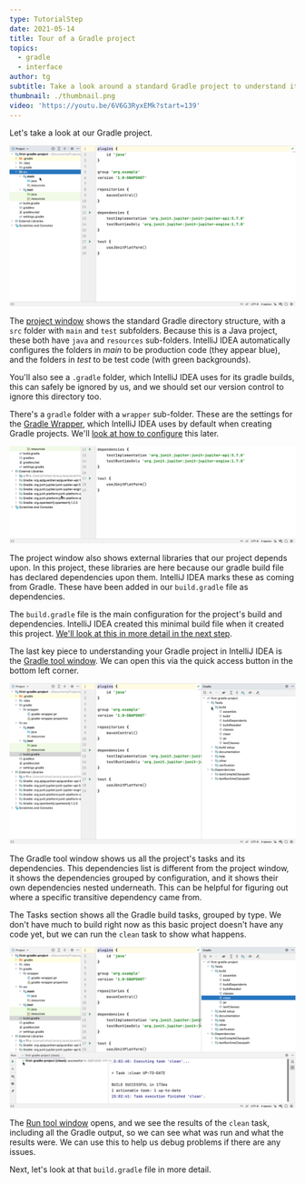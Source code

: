 ```yaml
---
type: TutorialStep
date: 2021-05-14
title: Tour of a Gradle project
topics:
  - gradle
  - interface
author: tg
subtitle: Take a look around a standard Gradle project to understand it better.
thumbnail: ./thumbnail.png
video: 'https://youtu.be/6V6G3RyxEMk?start=139'
---
```


Let's take a look at our Gradle project. 

![Gradle project](./project.png)

The [project window](https://www.jetbrains.com/help/idea/project-tool-window.html) shows the standard Gradle directory structure, with a `src` folder with `main` and `test` subfolders. Because this is a Java project, these both have `java` and `resources` sub-folders. IntelliJ IDEA automatically configures the folders in _main_ to be production code (they appear blue), and the folders in _test_ to be test code (with green backgrounds).

You'll also see a `.gradle` folder, which IntelliJ IDEA uses for its gradle builds, this can safely be ignored by us, and we should set our version control to ignore this directory too.

There's a `gradle` folder with a `wrapper` sub-folder. These are the settings for the [Gradle Wrapper](https://docs.gradle.org/current/userguide/gradle_wrapper.html), which IntelliJ IDEA uses by default when creating Gradle projects. We'll [look at how to configure](../gradle-wrapper/) this later.

![Project dependencies](./dependencies.png)

The project window also shows external libraries that our project depends upon. In this project, these libraries are here because our gradle build file has declared dependencies upon them. IntelliJ IDEA marks these as coming from Gradle. These have been added in our `build.gradle` file as dependencies.

The `build.gradle` file is the main configuration for the project's build and dependencies. IntelliJ IDEA created this minimal build file when it created this project. [We'll look at this in more detail in the next step](../the-build-gradle-file/).

The last key piece to understanding your Gradle project in IntelliJ IDEA is the [Gradle tool window](https://www.jetbrains.com/help/idea/jetgradle-tool-window.html). We can open this via the quick access button in the bottom left corner. 

![Gradle tool window](./gradle-window.png)

The Gradle tool window shows us all the project's tasks and its dependencies. This dependencies list is different from the project window, it shows the dependencies grouped by configuration, and it shows their own dependencies nested underneath. This can be helpful for figuring out where a specific transitive dependency came from.

The Tasks section shows all the Gradle build tasks, grouped by type. We don't have much to build right now as this basic project doesn't have any code yet, but we can run the `clean` task to show what happens. 

![Build success](./build-successful.png)

The [Run tool window](https://www.jetbrains.com/help/idea/run-tool-window.html)  opens, and we see the results of the `clean` task, including all the Gradle output, so we can see what was run and what the results were. We can use this to help us debug problems if there are any issues.

Next, let's look at that `build.gradle` file in more detail.
